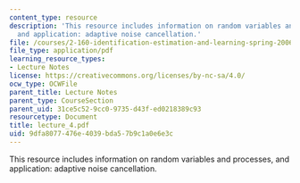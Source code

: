 ```yaml
---
content_type: resource
description: 'This resource includes information on random variables and processes,
  and application: adaptive noise cancellation.'
file: /courses/2-160-identification-estimation-and-learning-spring-2006/9dfa8077476e4039bda57b9c1a0e6e3c_lecture_4.pdf
file_type: application/pdf
learning_resource_types:
- Lecture Notes
license: https://creativecommons.org/licenses/by-nc-sa/4.0/
ocw_type: OCWFile
parent_title: Lecture Notes
parent_type: CourseSection
parent_uid: 31ce5c52-9cc0-9735-d43f-ed0218389c93
resourcetype: Document
title: lecture_4.pdf
uid: 9dfa8077-476e-4039-bda5-7b9c1a0e6e3c
---
```

This resource includes information on random variables and processes, and application: adaptive noise cancellation.
